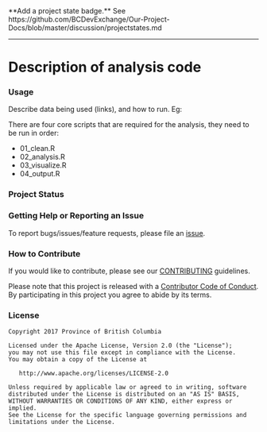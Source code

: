 <div id="devex-badge">
**Add a project state badge.** See https://github.com/BCDevExchange/Our-Project-Docs/blob/master/discussion/projectstates.md
</div>

---

# Description of analysis code

### Usage

Describe data being used (links), and how to run. Eg:

There are four core scripts that are required for the analysis, they need to be run in order:

- 01_clean.R
- 02_analysis.R
- 03_visualize.R
- 04_output.R

### Project Status

### Getting Help or Reporting an Issue

To report bugs/issues/feature requests, please file an [issue](https://github.com/bcgov/<repo-name>/issues/).

### How to Contribute

If you would like to contribute, please see our [CONTRIBUTING](CONTRIBUTING.md) guidelines.

Please note that this project is released with a [Contributor Code of Conduct](CODE_OF_CONDUCT.md). By participating in this project you agree to abide by its terms.

### License

    Copyright 2017 Province of British Columbia

    Licensed under the Apache License, Version 2.0 (the "License");
    you may not use this file except in compliance with the License.
    You may obtain a copy of the License at 

       http://www.apache.org/licenses/LICENSE-2.0

    Unless required by applicable law or agreed to in writing, software
    distributed under the License is distributed on an "AS IS" BASIS,
    WITHOUT WARRANTIES OR CONDITIONS OF ANY KIND, either express or implied.
    See the License for the specific language governing permissions and
    limitations under the License.
